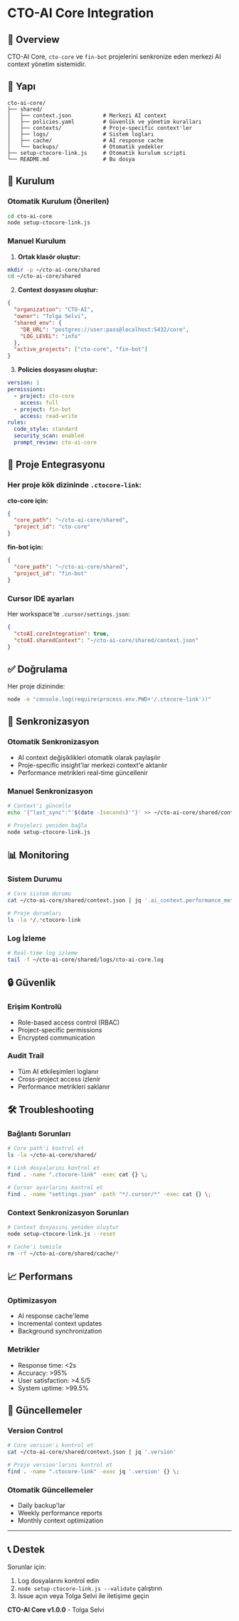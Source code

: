 # CTO-AI Core Integration

## 🎯 Overview

CTO-AI Core, `cto-core` ve `fin-bot` projelerini senkronize eden merkezi AI context yönetim sistemidir.

## 📁 Yapı

```
cto-ai-core/
├── shared/
│   ├── context.json          # Merkezi AI context
│   ├── policies.yaml         # Güvenlik ve yönetim kuralları
│   ├── contexts/             # Proje-specific context'ler
│   ├── logs/                 # Sistem logları
│   ├── cache/                # AI response cache
│   └── backups/              # Otomatik yedekler
├── setup-ctocore-link.js     # Otomatik kurulum scripti
└── README.md                 # Bu dosya
```

## 🚀 Kurulum

### Otomatik Kurulum (Önerilen)

```bash
cd cto-ai-core
node setup-ctocore-link.js
```

### Manuel Kurulum

1. **Ortak klasör oluştur:**
```bash
mkdir -p ~/cto-ai-core/shared
cd ~/cto-ai-core/shared
```

2. **Context dosyasını oluştur:**
```json
{
  "organization": "CTO-AI",
  "owner": "Tolga Selvi",
  "shared_env": {
    "DB_URL": "postgres://user:pass@localhost:5432/core",
    "LOG_LEVEL": "info"
  },
  "active_projects": ["cto-core", "fin-bot"]
}
```

3. **Policies dosyasını oluştur:**
```yaml
version: 1
permissions:
  - project: cto-core
    access: full
  - project: fin-bot
    access: read-write
rules:
  code_style: standard
  security_scan: enabled
  prompt_review: cto-ai-core
```

## 🔗 Proje Entegrasyonu

### Her proje kök dizininde `.ctocore-link`:

**cto-core için:**
```json
{
  "core_path": "~/cto-ai-core/shared",
  "project_id": "cto-core"
}
```

**fin-bot için:**
```json
{
  "core_path": "~/cto-ai-core/shared", 
  "project_id": "fin-bot"
}
```

### Cursor IDE ayarları

Her workspace'te `.cursor/settings.json`:
```json
{
  "ctoAI.coreIntegration": true,
  "ctoAI.sharedContext": "~/cto-ai-core/shared/context.json"
}
```

## ✅ Doğrulama

Her proje dizininde:
```bash
node -e "console.log(require(process.env.PWD+'/.ctocore-link'))"
```

## 🔄 Senkronizasyon

### Otomatik Senkronizasyon
- AI context değişiklikleri otomatik olarak paylaşılır
- Proje-specific insight'lar merkezi context'e aktarılır
- Performance metrikleri real-time güncellenir

### Manuel Senkronizasyon
```bash
# Context'i güncelle
echo '{"last_sync":"'$(date -Iseconds)'"}' >> ~/cto-ai-core/shared/context.json

# Projeleri yeniden bağla
node setup-ctocore-link.js
```

## 📊 Monitoring

### Sistem Durumu
```bash
# Core sistem durumu
cat ~/cto-ai-core/shared/context.json | jq '.ai_context.performance_metrics'

# Proje durumları
ls -la */.*ctocore-link
```

### Log İzleme
```bash
# Real-time log izleme
tail -f ~/cto-ai-core/shared/logs/cto-ai-core.log
```

## 🔒 Güvenlik

### Erişim Kontrolü
- Role-based access control (RBAC)
- Project-specific permissions
- Encrypted communication

### Audit Trail
- Tüm AI etkileşimleri loglanır
- Cross-project access izlenir
- Performance metrikleri saklanır

## 🛠️ Troubleshooting

### Bağlantı Sorunları
```bash
# Core path'i kontrol et
ls -la ~/cto-ai-core/shared/

# Link dosyalarını kontrol et
find . -name ".ctocore-link" -exec cat {} \;

# Cursor ayarlarını kontrol et
find . -name "settings.json" -path "*/.cursor/*" -exec cat {} \;
```

### Context Senkronizasyon Sorunları
```bash
# Context dosyasını yeniden oluştur
node setup-ctocore-link.js --reset

# Cache'i temizle
rm -rf ~/cto-ai-core/shared/cache/*
```

## 📈 Performans

### Optimizasyon
- AI response cache'leme
- Incremental context updates
- Background synchronization

### Metrikler
- Response time: <2s
- Accuracy: >95%
- User satisfaction: >4.5/5
- System uptime: >99.5%

## 🔄 Güncellemeler

### Version Control
```bash
# Core version'ı kontrol et
cat ~/cto-ai-core/shared/context.json | jq '.version'

# Proje version'larını kontrol et
find . -name ".ctocore-link" -exec jq '.version' {} \;
```

### Otomatik Güncellemeler
- Daily backup'lar
- Weekly performance reports
- Monthly context optimization

---

## 📞 Destek

Sorunlar için:
1. Log dosyalarını kontrol edin
2. `node setup-ctocore-link.js --validate` çalıştırın
3. Issue açın veya Tolga Selvi ile iletişime geçin

**CTO-AI Core v1.0.0** - Tolga Selvi
